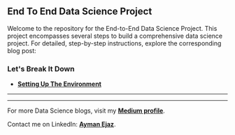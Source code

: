 ## End To End  Data Science Project 

<p>Welcome to the repository for the End-to-End Data Science Project. This project encompasses several steps to build a comprehensive data science project. For detailed, step-by-step instructions, explore the corresponding blog post:</p>

<h3>Let's Break It Down</h3>
<ul>
  <li><b><a href="https://medium.com/@aymanejaz/end-to-end-data-science-project-part-1-setting-up-the-environment-97f782e7045e"
      target="_blank">Setting Up The Environment</a></b></li>
</ul>

<hr><hr>

<p>For more Data Science blogs, visit my <b><a
      href="https://medium.com/@aymanejaz/end-to-end-data-science-project-part-1-setting-up-the-environment-97f782e7045e"
      target="_blank">Medium profile</a></b>.</p>

<p>Contact me on LinkedIn: <b><a href="https://www.linkedin.com/in/aymanejaz/" target="_blank">Ayman Ejaz</a></b>.</p>

</body>
</html>
